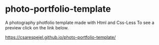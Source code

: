 # photo-portfolio-template
A photography photfolio template made with Html and Css-Less
To see a preview click on the link below.

https://csarespejel.github.io/photo-portfolio-template/
